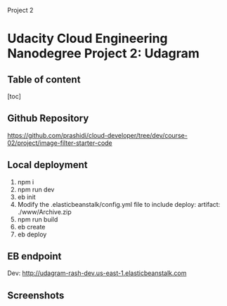 Project 2

# Udacity Cloud Engineering Nanodegree Project 2: Udagram
## Table of content 

[toc]

## Github Repository
https://github.com/prashidi/cloud-developer/tree/dev/course-02/project/image-filter-starter-code

## Local deployment
1. npm i
2. npm run dev
3. eb init 
4. Modify the .elasticbeanstalk/config.yml file to include deploy:
  artifact: ./www/Archive.zip
5. npm run build
6. eb create 
7. eb deploy

## EB endpoint

Dev:  http://udagram-rash-dev.us-east-1.elasticbeanstalk.com

## Screenshots



